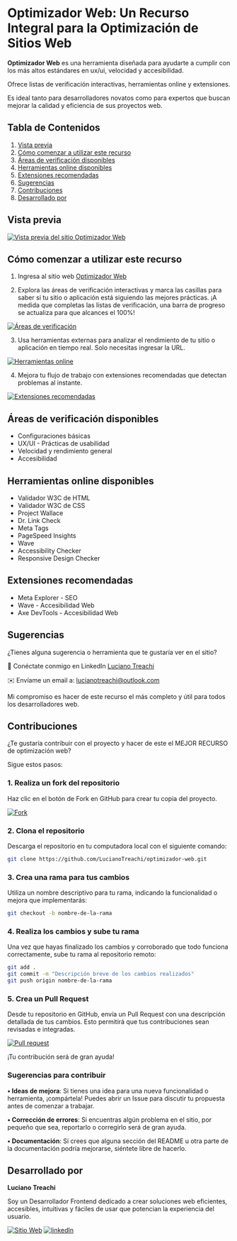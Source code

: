 # Optimizador Web: Un Recurso Integral para la Optimización de Sitios Web

**Optimizador Web** es una herramienta diseñada para ayudarte a cumplir con los más altos estándares en ux/ui, velocidad y accesibilidad.

Ofrece listas de verificación interactivas, herramientas online y extensiones.

Es ideal tanto para desarrolladores novatos como para expertos que buscan mejorar la calidad y eficiencia de sus proyectos web.

## Tabla de Contenidos

1. [Vista previa](#vista-previa)
2. [Cómo comenzar a utilizar este recurso](#cómo-comenzar-a-utilizar-este-recurso)
3. [Áreas de verificación disponibles](#áreas-de-verificación-disponibles)
4. [Herramientas online disponibles](#herramientas-online-disponibles)
5. [Extensiones recomendadas](#extensiones-recomendadas)
6. [Sugerencias](#sugerencias)
7. [Contribuciones](#contribuciones)
8. [Desarrollado por](#desarrollado-por)

## Vista previa

[![Vista previa del sitio Optimizador Web](https://i.postimg.cc/05LHPBBJ/website.png)](https://postimg.cc/K4D55JFZ)

## Cómo comenzar a utilizar este recurso

1. Ingresa al sitio web [Optimizador Web](https://optimizadorweb.site/)

2. Explora las áreas de verificación interactivas y marca las casillas para saber si tu sitio
   o aplicación está siguiendo las mejores prácticas. ¡A medida que completas las listas de verificación, una barra de progreso se actualiza para que alcances el 100%!

[![Áreas de verificación](https://i.postimg.cc/VLB808v9/areas.jpg)](https://postimg.cc/6y3SFFdT)

3. Usa herramientas externas para analizar el rendimiento de tu sitio o aplicación en tiempo real. Solo necesitas ingresar la URL.

[![Herramientas online](https://i.postimg.cc/F1X92h39/sites.jpg)](https://postimg.cc/0KZRSRV3)

4. Mejora tu flujo de trabajo con extensiones recomendadas que detectan problemas al instante.

[![Extensiones recomendadas](https://i.postimg.cc/QMSG4k1F/extensions.jpg)](https://postimg.cc/066BrStv)

## Áreas de verificación disponibles

- Configuraciones básicas
- UX/UI - Prácticas de usabilidad
- Velocidad y rendimiento general
- Accesibilidad

## Herramientas online disponibles

- Validador W3C de HTML
- Validador W3C de CSS
- Project Wallace
- Dr. Link Check
- Meta Tags
- PageSpeed Insights
- Wave
- Accessibility Checker
- Responsive Design Checker

## Extensiones recomendadas

- Meta Explorer - SEO
- Wave - Accesibilidad Web
- Axe DevTools - Accesibilidad Web

## Sugerencias

¿Tienes alguna sugerencia o herramienta que te gustaría ver en el sitio?

🔗 Conéctate conmigo en LinkedIn [Luciano Treachi](https://www.linkedin.com/in/luciano-treachi/)

✉️ Envíame un email a: [lucianotreachi@outlook.com](mailto:lucianotreachi@outlook.com)

Mi compromiso es hacer de este recurso el más completo y útil para todos los desarrolladores web.

## Contribuciones

¿Te gustaría contribuir con el proyecto y hacer de este el MEJOR RECURSO de optimización web?

Sigue estos pasos:

### 1. Realiza un fork del repositorio

Haz clic en el botón de Fork en GitHub para crear tu copia del proyecto.

[![Fork](https://i.postimg.cc/9FR1kYXF/Fork.png)](https://postimg.cc/VdwjrMb3)

### 2. Clona el repositorio

Descarga el repositorio en tu computadora local con el siguiente comando:

```bash
git clone https://github.com/LucianoTreachi/optimizador-web.git
```

### 3. Crea una rama para tus cambios

Utiliza un nombre descriptivo para tu rama, indicando la funcionalidad o mejora que implementarás:

```bash
git checkout -b nombre-de-la-rama
```

### 4. Realiza los cambios y sube tu rama

Una vez que hayas finalizado los cambios y corroborado que todo funciona correctamente, sube tu rama al repositorio remoto:

```bash
git add .
git commit -m "Descripción breve de los cambios realizados"
git push origin nombre-de-la-rama
```

### 5. Crea un Pull Request

Desde tu repositorio en GitHub, envía un Pull Request con una descripción detallada de tus cambios. Esto permitirá que tus contribuciones sean revisadas e integradas.

[![Pull request](https://i.postimg.cc/s2VY3YzW/pr.png)](https://postimg.cc/fVrtK0JW)

¡Tu contribución será de gran ayuda!

### Sugerencias para contribuir

**• Ideas de mejora**: Si tienes una idea para una nueva funcionalidad o herramienta, ¡compártela! Puedes abrir un Issue para discutir tu propuesta antes de comenzar a trabajar.

**• Corrección de errores**: Si encuentras algún problema en el sitio, por pequeño que sea, reportarlo o corregirlo será de gran ayuda.

**• Documentación**: Si crees que alguna sección del README u otra parte de la documentación podría mejorarse, siéntete libre de hacerlo.

## Desarrollado por

**Luciano Treachi**

Soy un Desarrollador Frontend dedicado a crear soluciones web eficientes, accesibles, intuitivas y fáciles de usar que potencian la experiencia del usuario.

[![Sitio Web](https://img.shields.io/badge/Sitio_Web-black?style=for-the-badge&logoColor=white)](https://lucianotreachi.website/)
[![linkedIn](https://img.shields.io/badge/LinkedIn-0077B5?style=for-the-badge&logoColor=white)](https://www.linkedin.com/in/luciano-treachi/)
